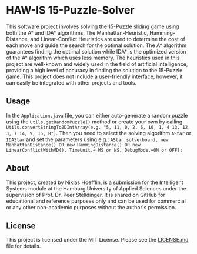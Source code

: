 # HAW-IS 15-Puzzle-Solver
This software project involves solving the 15-Puzzle sliding game using both the A* and IDA* algorithms. The Manhattan-Heuristic, Hamming-Distance, and Linear-Conflict Heuristics are used to determine the cost of each move and guide the search for the optimal solution. The A* algorithm guarantees finding the optimal solution while IDA* is the optimized version of the A* algorithm which uses less memory. The heuristics used in this project are well-known and widely used in the field of artificial intelligence, providing a high level of accuracy in finding the solution to the 15-Puzzle game. This project does not include a user-friendly interface, however, it can easily be integrated with other projects and tools.
## Usage
In the `Application.java` file, you can either auto-generate a random puzzle using the `Utils.getRandomPuzzle()` method or create your own by calling `Utils.convertStringTo2DIntArray(e.g. "5, 11, 0, 2, 6, 10, 1, 4 13, 12, 3, 7 14, 9, 15, 8")`. Then you need to select the solving algorithm `AStar` or `IDAStar` and set the parameters using e.g.: `AStar.solve(board, new ManhattanDistance() OR new HammingDistance() OR new LinearConflictWithMD(), TimeUnit.= MS or NS, DebugMode.=ON or OFF);
`
## About
This project, created by Niklas Hoefflin, is a submission for the Intelligent Systems module at the Hamburg University of Applied Sciences under the supervision of Prof. Dr. Peer Stelldinger. It is shared on GitHub for educational and reference purposes only and can be used for commercial or any other non-academic purposes without the author's permission.
## License
This project is licensed under the MIT License. Please see the [LICENSE.md](https://github.com/itakurah/HAW-IS-15-Puzzle-Solver/blob/main/LICENSE) file for details.

